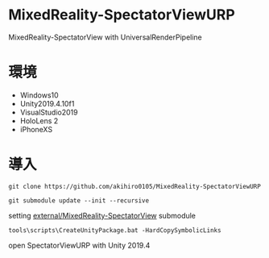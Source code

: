 # MixedReality-SpectatorViewURP
MixedReality-SpectatorView with UniversalRenderPipeline

# 環境
- Windows10
- Unity2019.4.10f1
- VisualStudio2019
- HoloLens 2
- iPhoneXS

# 導入
`git clone https://github.com/akihiro0105/MixedReality-SpectatorViewURP`

`git submodule update --init --recursive`

setting [external/MixedReality-SpectatorView](https://github.com/akihiro0105/MixedReality-SpectatorView) submodule

`tools\scripts\CreateUnityPackage.bat -HardCopySymbolicLinks`

open SpectatorViewURP with Unity 2019.4
